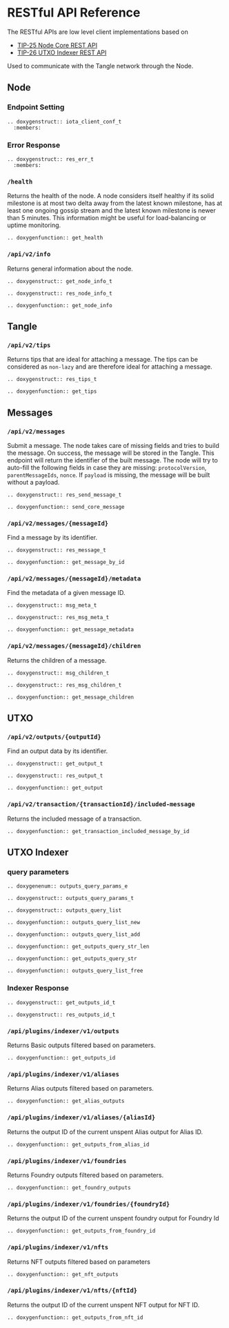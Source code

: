 # RESTful API Reference

The RESTful APIs are low level client implementations based on 
- [TIP-25 Node Core REST API](https://github.com/iotaledger/tips/pull/57)
- [TIP-26 UTXO Indexer REST API](https://github.com/iotaledger/tips/pull/62)

Used to communicate with the Tangle network through the Node.

## Node

### Endpoint Setting

```{eval-rst}
.. doxygenstruct:: iota_client_conf_t
  :members:
```

### Error Response

```{eval-rst}
.. doxygenstruct:: res_err_t
  :members:
```

### `/health`

Returns the health of the node. A node considers itself healthy if its solid milestone is at most two delta away from the latest known milestone, has at least one ongoing gossip stream and the latest known milestone is newer than 5 minutes. This information might be useful for load-balancing or uptime monitoring.


```{eval-rst}
.. doxygenfunction:: get_health
```

### `/api/v2/info`

Returns general information about the node.

```{eval-rst}
.. doxygenstruct:: get_node_info_t
```

```{eval-rst}
.. doxygenstruct:: res_node_info_t
```

```{eval-rst}
.. doxygenfunction:: get_node_info
```

## Tangle

### `/api/v2/tips`

Returns tips that are ideal for attaching a message. The tips can be considered as `non-lazy` and are therefore ideal for attaching a message.

```{eval-rst}
.. doxygenstruct:: res_tips_t
```

```{eval-rst}
.. doxygenfunction:: get_tips
```

## Messages

### `/api/v2/messages`

Submit a message. The node takes care of missing fields and tries to build the message. On success, the message will be stored in the Tangle. This endpoint will return the identifier of the built message. The node will try to auto-fill the following fields in case they are missing: `protocolVersion`, `parentMessageIds`, `nonce`. If `payload` is missing, the message will be built without a payload.


```{eval-rst}
.. doxygenstruct:: res_send_message_t
```

```{eval-rst}
.. doxygenfunction:: send_core_message
```

### `/api/v2/messages/{messageId}`

Find a message by its identifier.

```{eval-rst}
.. doxygenstruct:: res_message_t
```

```{eval-rst}
.. doxygenfunction:: get_message_by_id
```

### `/api/v2/messages/{messageId}/metadata`

Find the metadata of a given message ID.

```{eval-rst}
.. doxygenstruct:: msg_meta_t
```

```{eval-rst}
.. doxygenstruct:: res_msg_meta_t
```

```{eval-rst}
.. doxygenfunction:: get_message_metadata
```

### `/api/v2/messages/{messageId}/children`

Returns the children of a message.

```{eval-rst}
.. doxygenstruct:: msg_children_t
```

```{eval-rst}
.. doxygenstruct:: res_msg_children_t
```

```{eval-rst}
.. doxygenfunction:: get_message_children
```

## UTXO

### `/api/v2/outputs/{outputId}`

Find an output data by its identifier.

```{eval-rst}
.. doxygenstruct:: get_output_t
```

```{eval-rst}
.. doxygenstruct:: res_output_t
```

```{eval-rst}
.. doxygenfunction:: get_output
```

### `/api/v2/transaction/{transactionId}/included-message`

Returns the included message of a transaction.

```{eval-rst}
.. doxygenfunction:: get_transaction_included_message_by_id
```

## UTXO Indexer

### query parameters

```{eval-rst}
.. doxygenenum:: outputs_query_params_e
```

```{eval-rst}
.. doxygenstruct:: outputs_query_params_t
```

```{eval-rst}
.. doxygenstruct:: outputs_query_list
```

```{eval-rst}
.. doxygenfunction:: outputs_query_list_new
```

```{eval-rst}
.. doxygenfunction:: outputs_query_list_add
```

```{eval-rst}
.. doxygenfunction:: get_outputs_query_str_len
```

```{eval-rst}
.. doxygenfunction:: get_outputs_query_str
```

```{eval-rst}
.. doxygenfunction:: outputs_query_list_free
```

### Indexer Response

```{eval-rst}
.. doxygenstruct:: get_outputs_id_t
```

```{eval-rst}
.. doxygenstruct:: res_outputs_id_t
```

### `/api/plugins/indexer/v1/outputs`

Returns Basic outputs filtered based on parameters.

```{eval-rst}
.. doxygenfunction:: get_outputs_id
```

### `/api/plugins/indexer/v1/aliases`

Returns Alias outputs filtered based on parameters.

```{eval-rst}
.. doxygenfunction:: get_alias_outputs
```

### `/api/plugins/indexer/v1/aliases/{aliasId}`

Returns the output ID of the current unspent Alias output for Alias ID.

```{eval-rst}
.. doxygenfunction:: get_outputs_from_alias_id
```

### `/api/plugins/indexer/v1/foundries`

Returns Foundry outputs filtered based on parameters.

```{eval-rst}
.. doxygenfunction:: get_foundry_outputs
```

### `/api/plugins/indexer/v1/foundries/{foundryId}`

Returns the output ID of the current unspent foundry output for Foundry Id

```{eval-rst}
.. doxygenfunction:: get_outputs_from_foundry_id
```

### `/api/plugins/indexer/v1/nfts`

Returns NFT outputs filtered based on parameters

```{eval-rst}
.. doxygenfunction:: get_nft_outputs
```

### `/api/plugins/indexer/v1/nfts/{nftId}`

Returns the output ID of the current unspent NFT output for NFT ID.

```{eval-rst}
.. doxygenfunction:: get_outputs_from_nft_id
```
